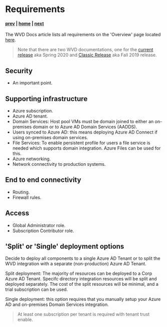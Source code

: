 # Requirements

#### [prev](./concepts.md) | [home](./welcome.md)  | [next](./deployment-f19.md)

The WVD Docs article lists all requirements on the 'Overview' page located [here](https://docs.microsoft.com/en-us/azure/virtual-desktop/overview). 

> Note that there are two WVD documentations, one for the [current release](https://docs.microsoft.com/en-us/azure/virtual-desktop/) aka Spring 2020 and [Classic Release](https://docs.microsoft.com/en-us/azure/virtual-desktop/virtual-desktop-fall-2019/tenant-setup-azure-active-directory) aka Fall 2019 release.

## Security
- An important point.

## Supporting infrastructure
- Azure subscription.
- Azure AD tenant.
- Domain Services: 
Host pool VMs must be domain joined to either an on-premises domain or to Azure AD Domain Services (AADDS).
- Users synced to Azure AD: this means deploying Azure AD Connect if using on-premises domain services.
- File Services: To enable persistent profile for users a file service is needed which supports domain integration. Azure Files can be used for this.
- Azure networking.
- Network connectivity to production systems.

## End to end connectivity
- Routing.
- Firewall rules.

## Access
- Global Administrator role.
- Subscription Contributor role.

## 'Split' or 'Single' deployment options

Decide to deploy all components to a single Azure AD Tenant or to split the WVD integration with a separate (non-production) Azure AD Tenant.

Split deployment: The majority of resources can be deployed to a Corp Azure AD Tenant. Specifc directory integration resources will be split and deployed separately. The cost of the split resources will be minimal, and a trial subscription can be used. 

Single deployment: this option requires that you manually setup your Azure AD and on-premises Domain Services integration. 

> At least one subscription per tenant is required with tenant trust enable. 

